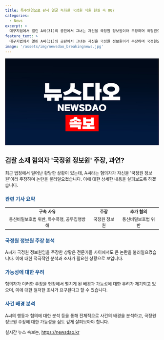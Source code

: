 ```yaml
---
title: 특수안경으로 판사 얼굴 녹화한 국정원 직원 현실 속 007
categories:
  - News
excerpt: >
  대구지법에서 열린 A씨(31)의 공판에서 그녀는 자신을 국정원 정보원이라 주장하며 국정원으로부터의 지시를 받았다고 주장했습니다. A씨는 특수 안경을 통해 통신비밀보호법 위반 등의 혐의로 구속기소되었으며, 경찰 대화를 녹음하고 판사 얼굴을 몰래 녹화한 것으로 전해졌습니다. 이에 재판부는 이러한 행위를 전국 최초라고 언급했습니다. A씨의 가족은 그녀가 망상장애가 있음을 주장하고 있습니다.
feature_text: >
  대구지법에서 열린 A씨(31)의 공판에서 그녀는 자신을 국정원 정보원이라 주장하며 국정원으로부터의 지시를 받았다고 주장했습니다. A씨는 특수 안경을 통해 통신비밀보호법 위반 등의 혐의로 구속기소되었으며, 경찰 대화를 녹음하고 판사 얼굴을 몰래 녹화한 것으로 전해졌습니다. 이에 재판부는 이러한 행위를 전국 최초라고 언급했습니다. A씨의 가족은 그녀가 망상장애가 있음을 주장하고 있습니다.
image: '/assets/img/newsdao_breakingnews.jpg'
---
```


<p><img src="/assets/img/newsdao_breakingnews.jpg" alt="implanttips 속보" /></p>

<h2 data-ke-size="size26">검찰 소재 혐의자 '국정원 정보원' 주장, 과연?</h2>

<p data-ke-size="size16">최근 법정에서 일어난 황당한 상황이 있는데, A씨라는 혐의자가 자신을 '국정원 정보원'이라 주장하며 논란을 불러일으켰습니다. 이에 대한 상세한 내용을 살펴보도록 하겠습니다.</p>

<h3><b><span style="color: #1a5490;">관련 기사 요약</span></b></h3>

<table>
  <tbody>
    <tr>
      <td style="text-align: center; height: 17px;"><b>구속 사유</b></td>
      <td style="text-align: center; height: 17px;"><b>주장</b></td>
      <td style="text-align: center; height: 17px;"><b>추가 혐의</b></td>
    </tr>
    <tr>
      <td style="text-align: center; height: 17px;">통신비밀보호법 위반, 특수폭행, 공무집행방해</td>
      <td style="text-align: center; height: 17px;">국정원 정보원</td>
      <td style="text-align: center; height: 17px;">통신비밀보호법 위반</td>
    </tr>
  </tbody>
</table>

<h3><b><span style="color: #1a5490;">국정원 정보원 주장 분석</span></b></h3>

<p data-ke-size="size16">A씨가 국정원 정보원임을 주장한 상황은 전문가들 사이에서도 큰 논란을 불러일으켰습니다. 이에 대한 적극적인 분석과 조사가 필요한 상황으로 보입니다.</p>

<h3><b><span style="color: #1a5490;">가능성에 대한 우려</span></b></h3>

<p data-ke-size="size16">혐의자가 이러한 주장을 현장에서 펼치게 된 배경과 가능성에 대한 우려가 제기되고 있으며, 이에 대한 철저한 조사가 요구된다고 할 수 있습니다.</p>

<h3><b><span style="color: #1a5490;">사건 배경 분석</span></b></h3>

<p data-ke-size="size16">A씨의 행동과 혐의에 대한 분석 등을 통해 전체적으로 사건의 배경을 분석하고, 국정원 정보원 주장에 대한 가능성을 심도 깊게 살펴보아야 합니다.</p>
실시간 뉴스 속보는, <a href="https://newsdao.kr" rel="dofollow">https://newsdao.kr</a>


